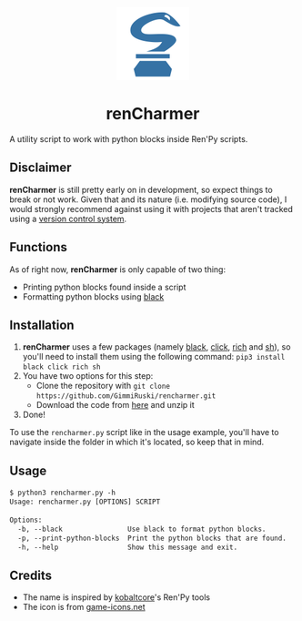<p align="center">
  <img width="128" height="128" src="https://github.com/GimmiRuski/rencharmer/blob/main/icon.svg">
</p>

<h1 align="center">renCharmer</h1>

A utility script to work with python blocks inside Ren'Py scripts.

## Disclaimer

**renCharmer** is still pretty early on in development, so expect things to break or not work. Given that and its nature (i.e. modifying source code), I would strongly recommend against using it with projects that aren't tracked using a [version control system](https://git-scm.com/).

## Functions

As of right now, **renCharmer** is only capable of two thing:

- Printing python blocks found inside a script
- Formatting python blocks using [black](https://github.com/psf/black)

## Installation

1. **renCharmer** uses a few packages (namely [black](https://github.com/psf/black), [click](https://github.com/pallets/click), [rich](https://github.com/willmcgugan/rich) and [sh](https://github.com/amoffat/sh)), so you'll need to install them using the following command: `pip3 install black click rich sh`
2. You have two options for this step:
    - Clone the repository with `git clone https://github.com/GimmiRuski/rencharmer.git`
    - Download the code from [here](https://github.com/GimmiRuski/rencharmer/archive/main.zip) and unzip it
3. Done!

To use the `rencharmer.py` script like in the usage example, you'll have to navigate inside the folder in which it's located, so keep that in mind.

## Usage

```
$ python3 rencharmer.py -h
Usage: rencharmer.py [OPTIONS] SCRIPT

Options:
  -b, --black                Use black to format python blocks.
  -p, --print-python-blocks  Print the python blocks that are found.
  -h, --help                 Show this message and exit.
```

## Credits

- The name is inspired by [kobaltcore](https://github.com/kobaltcore)'s Ren'Py tools
- The icon is from [game-icons.net](https://game-icons.net/)